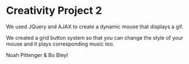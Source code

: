 # Creativity Project 2

We used JQuery and AJAX to create a dynamic mouse that displays a gif. 

We created a grid button system so that you can change the style of your mouse and it plays corresponding music too.

Noah Pittenger & Bo Bleyl
